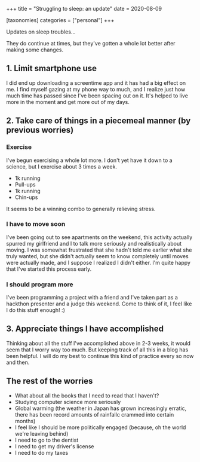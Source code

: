 +++
title = "Struggling to sleep: an update"
date = 2020-08-09

[taxonomies]
categories = ["personal"]
+++

Updates on sleep troubles...
<!-- more -->
They do continue at times, but they've gotten a whole lot better after making some changes.

## 1. Limit smartphone use

I did end up downloading a screentime app and it has had a big effect on me. I find myself gazing at my phone way to much, and I realize just how much time has passed since I've been spacing out on it. It's helped to live more in the moment and get more out of my days.

## 2. Take care of things in a piecemeal manner (by previous worries)

### Exercise

I've begun exercising a whole lot more. I don't yet have it down to a science, but I exercise about 3 times a week.

- 1k running
- Pull-ups
- 1k running
- Chin-ups

It seems to be a winning combo to generally relieving stress.

### I have to move soon

I've been going out to see apartments on the weekend, this activity actually spurred my girlfriend and I to talk more seriously and realistically about moving. I was somewhat frustrated that she hadn't told me earlier what she truly wanted, but she didn't actually seem to know completely until moves were actually made, and I suppose I realized I didn't either. I'm quite happy that I've started this process early.

### I should program more

I've been programming a project with a friend and I've taken part as a hackthon presenter and a judge this weekend. Come to think of it, I feel like I do this stuff enough! :)


## 3. Appreciate things I have accomplished

Thinking about all the stuff I've accomplished above in 2-3 weeks, it would seem that I worry way too much.
But keeping track of all this in a blog has been helpful. I will do my best to continue this kind of practice every so now and then.


## The rest of the worries

- What about all the books that I need to read that I haven't?
- Studying computer science more seriously
- Global warming (the weather in Japan has grown increasingly erratic, there has been record amounts of rainfallc crammed into certain months)
- I feel like I should be more politically engaged (because, oh the world we're leaving behind)
- I need to go to the dentist
- I need to get my driver's license
- I need to do my taxes

